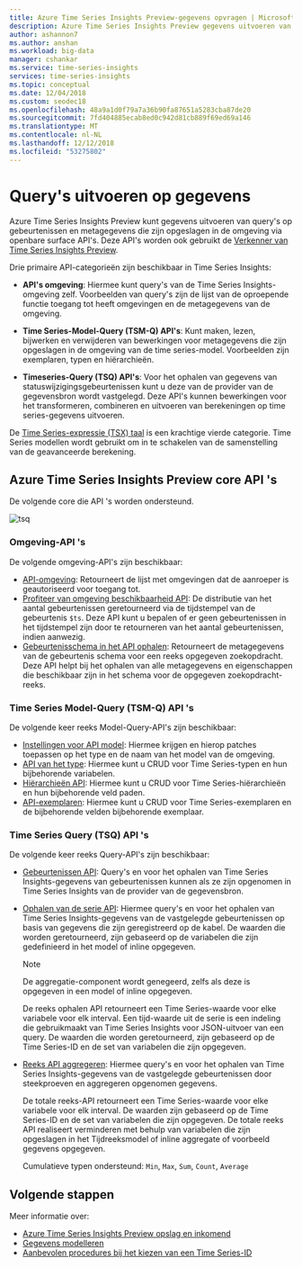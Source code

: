 ```yaml
---
title: Azure Time Series Insights Preview-gegevens opvragen | Microsoft Docs
description: Azure Time Series Insights Preview gegevens uitvoeren van query's.
author: ashannon7
ms.author: anshan
ms.workload: big-data
manager: cshankar
ms.service: time-series-insights
services: time-series-insights
ms.topic: conceptual
ms.date: 12/04/2018
ms.custom: seodec18
ms.openlocfilehash: 48a9a1d0f79a7a36b90fa87651a5283cba87de20
ms.sourcegitcommit: 7fd404885ecab8ed0c942d81cb889f69ed69a146
ms.translationtype: MT
ms.contentlocale: nl-NL
ms.lasthandoff: 12/12/2018
ms.locfileid: "53275802"
---
```

# <a name="data-querying"></a>Query's uitvoeren op gegevens

Azure Time Series Insights Preview kunt gegevens uitvoeren van query's op gebeurtenissen en metagegevens die zijn opgeslagen in de omgeving via openbare surface API's. Deze API's worden ook gebruikt de [Verkenner van Time Series Insights Preview](./time-series-insights-update-explorer.md).

Drie primaire API-categorieën zijn beschikbaar in Time Series Insights:

* **API's omgeving**: Hiermee kunt query's van de Time Series Insights-omgeving zelf. Voorbeelden van query's zijn de lijst van de oproepende functie toegang tot heeft omgevingen en de metagegevens van de omgeving.

* **Time Series-Model-Query (TSM-Q) API's**: Kunt maken, lezen, bijwerken en verwijderen van bewerkingen voor metagegevens die zijn opgeslagen in de omgeving van de time series-model. Voorbeelden zijn exemplaren, typen en hiërarchieën.

* **Timeseries-Query (TSQ) API's**: Voor het ophalen van gegevens van statuswijzigingsgebeurtenissen kunt u deze van de provider van de gegevensbron wordt vastgelegd. Deze API's kunnen bewerkingen voor het transformeren, combineren en uitvoeren van berekeningen op time series-gegevens uitvoeren.

De [Time Series-expressie (TSX) taal](https://docs.microsoft.com/rest/api/time-series-insights/preview-tsx) is een krachtige vierde categorie. Time Series modellen wordt gebruikt om in te schakelen van de samenstelling van de geavanceerde berekening.

## <a name="azure-time-series-insights-preview-core-apis"></a>Azure Time Series Insights Preview core API 's

De volgende core die API 's worden ondersteund.

![tsq][1]

### <a name="environment-apis"></a>Omgeving-API 's

De volgende omgeving-API's zijn beschikbaar:

* [API-omgeving](https://docs.microsoft.com/rest/api/time-series-insights/preview-env#get-environments-api): Retourneert de lijst met omgevingen dat de aanroeper is geautoriseerd voor toegang tot.
* [Profiteer van omgeving beschikbaarheid API](https://docs.microsoft.com/rest/api/time-series-insights/preview-env#get-environment-availability-api): De distributie van het aantal gebeurtenissen geretourneerd via de tijdstempel van de gebeurtenis `$ts`. Deze API kunt u bepalen of er geen gebeurtenissen in het tijdstempel zijn door te retourneren van het aantal gebeurtenissen, indien aanwezig.
* [Gebeurtenisschema in het API ophalen](https://docs.microsoft.com/rest/api/time-series-insights/preview-env#get-event-schema-api): Retourneert de metagegevens van de gebeurtenis schema voor een reeks opgegeven zoekopdracht. Deze API helpt bij het ophalen van alle metagegevens en eigenschappen die beschikbaar zijn in het schema voor de opgegeven zoekopdracht-reeks.

### <a name="time-series-model-query-tsm-q-apis"></a>Time Series Model-Query (TSM-Q) API 's

De volgende keer reeks Model-Query-API's zijn beschikbaar:

* [Instellingen voor API model](https://docs.microsoft.com/rest/api/time-series-insights/preview-model#model-settings-api): Hiermee krijgen en hierop patches toepassen op het type en de naam van het model van de omgeving.
* [API van het type](https://docs.microsoft.com/rest/api/time-series-insights/preview-model#types-api): Hiermee kunt u CRUD voor Time Series-typen en hun bijbehorende variabelen.
* [Hiërarchieën API](https://docs.microsoft.com/rest/api/time-series-insights/preview-model#hierarchies-api): Hiermee kunt u CRUD voor Time Series-hiërarchieën en hun bijbehorende veld paden.
* [API-exemplaren](https://docs.microsoft.com/rest/api/time-series-insights/preview-model#instances-api): Hiermee kunt u CRUD voor Time Series-exemplaren en de bijbehorende velden bijbehorende exemplaar.

### <a name="time-series-query-tsq-apis"></a>Time Series Query (TSQ) API 's

De volgende keer reeks Query-API's zijn beschikbaar:

* [Gebeurtenissen API](https://docs.microsoft.com/rest/api/time-series-insights/preview-query#get-events-api): Query's en voor het ophalen van Time Series Insights-gegevens van gebeurtenissen kunnen als ze zijn opgenomen in Time Series Insights van de provider van de gegevensbron.

* [Ophalen van de serie API](https://docs.microsoft.com/rest/api/time-series-insights/preview-query#get-series-api): Hiermee query's en voor het ophalen van Time Series Insights-gegevens van de vastgelegde gebeurtenissen op basis van gegevens die zijn geregistreerd op de kabel. De waarden die worden geretourneerd, zijn gebaseerd op de variabelen die zijn gedefinieerd in het model of inline opgegeven.

    >[!NOTE]
    > De aggregatie-component wordt genegeerd, zelfs als deze is opgegeven in een model of inline opgegeven.

  De reeks ophalen API retourneert een Time Series-waarde voor elke variabele voor elk interval. Een tijd-waarde uit de serie is een indeling die gebruikmaakt van Time Series Insights voor JSON-uitvoer van een query. De waarden die worden geretourneerd, zijn gebaseerd op de Time Series-ID en de set van variabelen die zijn opgegeven.

* [Reeks API aggregeren](https://docs.microsoft.com/rest/api/time-series-insights/preview-query#aggregate-series-api): Hiermee query's en voor het ophalen van Time Series Insights-gegevens van de vastgelegde gebeurtenissen door steekproeven en aggregeren opgenomen gegevens.

  De totale reeks-API retourneert een Time Series-waarde voor elke variabele voor elk interval. De waarden zijn gebaseerd op de Time Series-ID en de set van variabelen die zijn opgegeven. De totale reeks API realiseert verminderen met behulp van variabelen die zijn opgeslagen in het Tijdreeksmodel of inline aggregate of voorbeeld gegevens opgegeven.

  Cumulatieve typen ondersteund: `Min`, `Max`, `Sum`, `Count`, `Average`

## <a name="next-steps"></a>Volgende stappen

Meer informatie over:

- [Azure Time Series Insights Preview opslag en inkomend](./time-series-insights-update-storage-ingress.md)
- [Gegevens modelleren](./time-series-insights-update-tsm.md)
- [Aanbevolen procedures bij het kiezen van een Time Series-ID](./time-series-insights-update-how-to-id.md)

<!-- Images -->
[1]: media/v2-update-tsq/tsq.png
